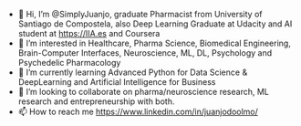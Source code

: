 - 👋 Hi, I’m @SimplyJuanjo, graduate Pharmacist from University of Santiago de Compostela, also Deep Learning Graduate at Udacity and AI student at https://IIA.es and Coursera
- 👀 I’m interested in Healthcare, Pharma Science, Biomedical Engineering, Brain-Computer Interfaces, Neuroscience, ML, DL, Psychology and Psychedelic Pharmacology
- 🌱 I’m currently learning Advanced Python for Data Science & DeepLearning and Artificial Intelligence for Business
- 💞️ I’m looking to collaborate on pharma/neuroscience research, ML research and entrepreneurship with both. 
- 📫 How to reach me https://www.linkedin.com/in/juanjodoolmo/

<!---
SimplyJuanjo/SimplyJuanjo is a ✨ special ✨ repository because its `README.md` (this file) appears on your GitHub profile.
You can click the Preview link to take a look at your changes.
--->
